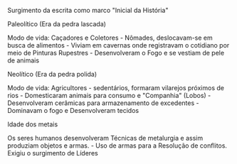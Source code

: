 Surgimento da escrita como marco "Inicial da História"

  Paleolítico (Era da pedra lascada)

  Modo de vida: Caçadores e Coletores
	- Nômades, deslocavam-se em busca de alimentos
	- Viviam em cavernas onde registravam o cotidiano por meio de Pinturas Rupestres
	- Desenvolveram o Fogo e se vestiam de pele de animais

Neolítico (Era da pedra polida)

  Modo de vida: Agricultores
	- sedentários, formaram vilarejos próximos de rios
	- Domesticaram animais para consumo e "Companhia" (Lobos)
	- Desenvolveram cerâmicas para armazenamento de excedentes
	- Dominavam o fogo e Desenvolveram tecidos

Idade  dos metais

  Os seres humanos desenvolveram Técnicas de metalurgia e assim produziam objetos e armas.
	- Uso de armas para a Resolução de conflitos. Exigiu o surgimento de Líderes

